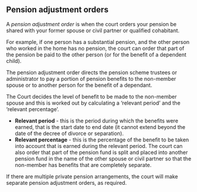 ##  Pension adjustment orders

A _pension adjustment order_ is when the court orders your pension be shared
with your former spouse or civil partner or qualified cohabitant.

For example, if one person has a substantial pension, and the other person who
worked in the home has no pension, the court can order that part of the
pension be paid to the other person (or for the benefit of a dependent child).

The pension adjustment order directs the pension scheme trustees or
administrator to pay a portion of pension benefits to the non-member spouse or
to another person for the benefit of a dependant.

The Court decides the level of benefit to be made to the non-member spouse and
this is worked out by calculating a ‘relevant period’ and the ‘relevant
percentage’.

  * **Relevant period** \- this is the period during which the benefits were earned, that is the start date to end date (it cannot extend beyond the date of the decree of divorce or separation). 
  * **Relevant percentage** \- this is the percentage of the benefit to be taken into account that is earned during the relevant period. The court can also order that part of the pension fund is split and placed into another pension fund in the name of the other spouse or civil partner so that the non-member has benefits that are completely separate. 

If there are multiple private pension arrangements, the court will make
separate pension adjustment orders, as required.
